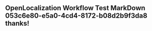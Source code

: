 <properties
ms.topic="hero-topic"
ms.test1="hero-topic"
ms.test2="test"/>

## OpenLocalization Workflow Test MarkDown 053c6e80-e5a0-4cd4-8172-b08d2b9f3da8 thanks!
